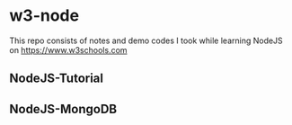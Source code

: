 # w3-node
This repo consists of notes and demo codes I took while learning NodeJS on https://www.w3schools.com

## NodeJS-Tutorial

## NodeJS-MongoDB